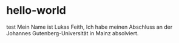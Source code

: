 # hello-world
test
Mein Name ist Lukas Feith,
Ich habe meinen Abschluss an der Johannes Gutenberg-Universität in Mainz absolviert.
